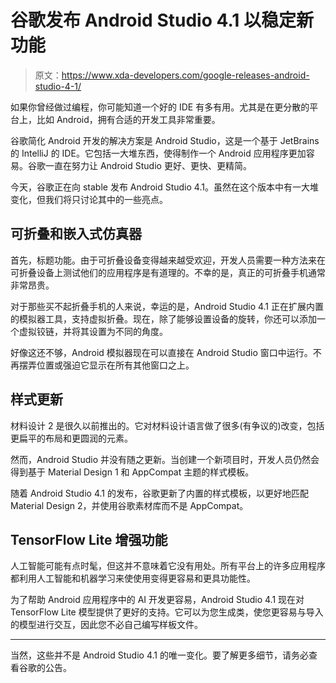 # 谷歌发布 Android Studio 4.1 以稳定新功能

> 原文：<https://www.xda-developers.com/google-releases-android-studio-4-1/>

如果你曾经做过编程，你可能知道一个好的 IDE 有多有用。尤其是在更分散的平台上，比如 Android，拥有合适的开发工具非常重要。

谷歌简化 Android 开发的解决方案是 Android Studio，这是一个基于 JetBrains 的 IntelliJ 的 IDE。它包括一大堆东西，使得制作一个 Android 应用程序更加容易。谷歌一直在努力让 Android Studio 更好、更快、更精简。

今天，谷歌正在向 stable 发布 Android Studio 4.1。虽然在这个版本中有一大堆变化，但我们将只讨论其中的一些亮点。

## 可折叠和嵌入式仿真器

首先，标题功能。由于可折叠设备变得越来越受欢迎，开发人员需要一种方法来在可折叠设备上测试他们的应用程序是有道理的。不幸的是，真正的可折叠手机通常非常昂贵。

对于那些买不起折叠手机的人来说，幸运的是，Android Studio 4.1 正在扩展内置的模拟器工具，支持虚拟折叠。现在，除了能够设置设备的旋转，你还可以添加一个虚拟铰链，并将其设置为不同的角度。

好像这还不够，Android 模拟器现在可以直接在 Android Studio 窗口中运行。不再摆弄位置或强迫它显示在所有其他窗口之上。

## 样式更新

材料设计 2 是很久以前推出的。它对材料设计语言做了很多(有争议的)改变，包括更扁平的布局和更圆润的元素。

然而，Android Studio 并没有随之更新。当创建一个新项目时，开发人员仍然会得到基于 Material Design 1 和 AppCompat 主题的样式模板。

随着 Android Studio 4.1 的发布，谷歌更新了内置的样式模板，以更好地匹配 Material Design 2，并使用谷歌素材库而不是 AppCompat。

## TensorFlow Lite 增强功能

人工智能可能有点时髦，但这并不意味着它没有用处。所有平台上的许多应用程序都利用人工智能和机器学习来使使用变得更容易和更具功能性。

为了帮助 Android 应用程序中的 AI 开发更容易，Android Studio 4.1 现在对 TensorFlow Lite 模型提供了更好的支持。它可以为您生成类，使您更容易与导入的模型进行交互，因此您不必自己编写样板文件。

* * *

当然，这些并不是 Android Studio 4.1 的唯一变化。要了解更多细节，请务必查看谷歌的公告。